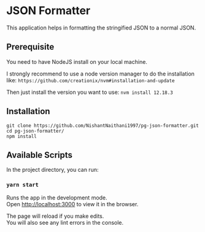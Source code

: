 # JSON Formatter

This application helps in formatting the stringified JSON to a normal JSON.

## Prerequisite

You need to have NodeJS install on your local machine.

I strongly recommend to use a node version manager to do the installation like: `https://github.com/creationix/nvm#installation-and-update`

Then just install the version you want to use: `nvm install 12.18.3`

## Installation

```
git clone https://github.com/NishantNaithani1997/pg-json-formatter.git
cd pg-json-formatter/
npm install
```

## Available Scripts

In the project directory, you can run:

### `yarn start`

Runs the app in the development mode.\
Open [http://localhost:3000](http://localhost:3000) to view it in the browser.

The page will reload if you make edits.\
You will also see any lint errors in the console.
